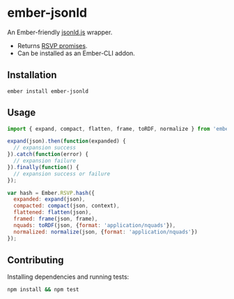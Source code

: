 # ember-jsonld
An Ember-friendly [jsonld.js][jsonld.js] wrapper.

* Returns [RSVP promises][RSVP].
* Can be installed as an Ember-CLI addon.

## Installation
`ember install ember-jsonld`

## Usage
```js
import { expand, compact, flatten, frame, toRDF, normalize } from 'ember-jsonld';

expand(json).then(function(expanded) {
  // expansion success
}).catch(function(error) {
  // expansion failure
}).finally(function() {
  // expansion success or failure
});

var hash = Ember.RSVP.hash({
  expanded: expand(json),
  compacted: compact(json, context),
  flattened: flatten(json),
  framed: frame(json, frame),
  nquads: toRDF(json, {format: 'application/nquads'}),
  normalized: normalize(json, {format: 'application/nquads'})
});
```

## Contributing
Installing dependencies and running tests:
```sh
npm install && npm test
```

[jsonld.js]: https://github.com/digitalbazaar/jsonld.js
[RSVP]: https://github.com/tildeio/rsvp.js
